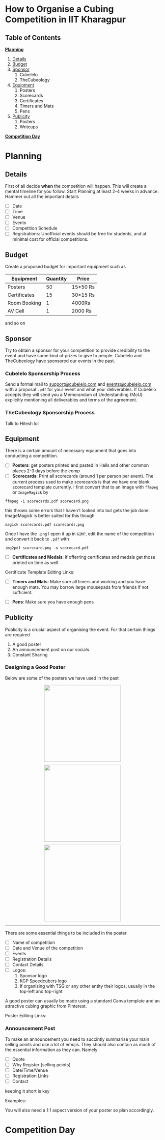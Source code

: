 # How to Organise a Cubing Competition in IIT Kharagpur

## Table of Contents

**[Planning](#planning)**
1. [Details](#details)
1. [Budget](#budget)
1. [Sponsor](#sponsor)
    1. Cubelelo
    1. TheCubeology
1. [Equipment](#equipment)
    1. Posters
    1. Scorecards
    1. Certificates
    1. Timers and Mats
    1. Pens
1. [Publicity](#publicity)
    1. Posters
    1. Writeups

**[Competition Day](#competition_day)**


# Planning

## Details

First of all decide **when** the competition will happen. This will create a
mental timeline for you follow. Start Planning at least 2-4 weeks in advance. Hammer out all the important details
- [ ] Date
- [ ] Time
- [ ] Venue
- [ ] Events
- [ ] Competition Schedule
- [ ] Registrations: Unofficial events should be free for students, and at minimal
cost for official competitions.

## Budget

Create a proposed budget for important equipment such as

| Equipment | Quantity | Price
| --- | --- | ---
| Posters | 50 | 15*50 Rs
| Certificates | 15 | 30*15 Rs
| Room Booking | 1 | 4000Rs
| AV Cell | 1 | 2000 Rs

and so on

## Sponsor

Try to obtain a sponsor for your competition to provide credibility to the event
and have some kind of prizes to give to people. Cubelelo and TheCubeology have sponsored
our events in the past. 

### Cubelelo Sponsorship Process
Send a formal mail to [support@cubelelo.com](mailto:support@cubelelo.com) and [events@cubelelo.com](mailto:events@cubeleo.com) 
with a proposal `.pdf` for your event and what your deliverables. If Cubelelo accepts
they will send you a Memorandum of Understanding (MoU) explicitly mentioning all
deliverables and terms of the agreement.

### TheCubeology Sponsorship Process
Talk to Hitesh lol

## Equipment

There is a certain amount of necessary equipment that goes into conducting a competition.

- [ ] **Posters**: get posters printed and pasted in Halls and other common places 2-3
days before the comp
- [ ] **Scorecards**: Print all scorecards (around 1 per person per event). The current process used to make 
scorecards is that we have one blank scorecard template currently. I first convert
that to an image with `ffmpeg` or `ImageMagick` by
```
ffmpeg -i scorecards.pdf scorecard.png
```
this throws some errors that I haven't looked into but gets the job done. ImageMagick
is better suited for this though  
```
magick scorecards.pdf scorecards.png
```
Once I have the `.png` I open it up in `GIMP`, edit the name of the competition and 
convert it back to `.pdf` with 
```
img2pdf scorecard.png -o scorecard.pdf
```
- [ ] **Certificates and Medals**: if offerring certificates and medals get those printed
on time as well

Certificate Template Editing Links: <TBD>

- [ ] **Timers and Mats**: Make sure all timers and working and you have enough mats.
You may borrow large mousepads from friends if not sufficient.
- [ ] **Pens**: Make sure you have enough pens


## Publicity

Publicity is a crucial aspect of organising the event. For that certain things are required
1. A good poster
1. An announcement post on our socials
1. Constant Sharing

### Designing a Good Poster

Below are some of the posters we have used in the past

<div style="
  display: flex;
  justify-content: center;
  gap: 10px;
  align-items: center;
  flex-wrap: wrap;
">
<img style="
    width: 250px;
  "
  src="./final_final_final.png"
/>
<img style="
    width: 250px;
  "
  src="./iitkgpSO_poster.jpeg"
/>
<img style="
    width: 250px;
  "
  src="./shauryaCubeOpenPoster.png"
/>
</div>

---

There are some essential things to be included in the poster.
- [ ] Name of competition
- [ ] Date and Venue of the competition
- [ ] Events
- [ ] Registration Details
- [ ] Contact Details
- [ ] Logos: 
  1. Sponsor logo
  1. KGP Speedcubers logo
  1. If organising with TSG or any other entity their logos, usually in the top-left
  and top-right

A good poster can usually be made using a standard Canva template and an attractive 
cubing graphic from Pinterest. 

Poster Editing Links: <TBD>

### Announcement Post

To make an announcement you need to succintly summarise your main selling points
and use a lot of emojis. They should also contain as much of the essential information
as they can. Namely

- [ ] Quote
- [ ] Why Register (selling points)
- [ ] Date/Time/Venue
- [ ] Registration Links
- [ ] Contact

keeping it short is key

Examples: <TBD>

You will also need a 1:1 aspect version of your poster so plan accordingly. 

# Competition Day <a name="competition_day"/>
